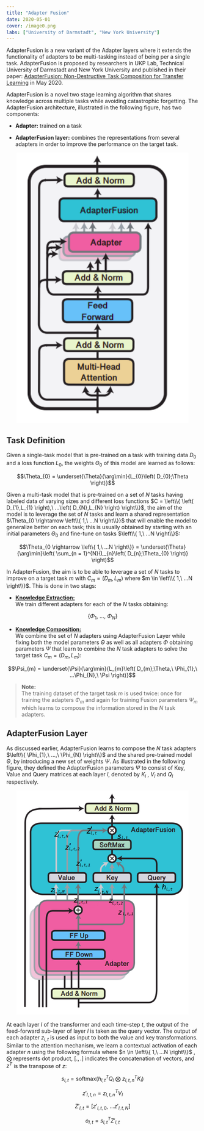 ```yaml
---
title: "Adapter Fusion"
date: 2020-05-01
cover: /image0.png
labs: ["University of Darmstadt", "New York University"]
---
```


AdapterFusion is a new variant of the Adapter layers where it extends
the functionality of adapters to be multi-tasking instead of being per a
single task. AdapterFusion is proposed by researchers in UKP Lab,
Technical University of Darmstadt and New York University and
published in their paper: [AdapterFusion: Non-Destructive Task
Composition for Transfer Learning](https://arxiv.org/pdf/2005.00247.pdf)
in May 2020.

AdapterFusion is a novel two stage learning algorithm that shares knowledge
across multiple tasks while avoiding catastrophic forgetting. The AdapterFusion
architecture, illustrated in the following figure, has two components:

-   **Adapter:** trained on a task

-   **AdapterFusion layer:** combines the representations from several
    adapters in order to improve the performance on the target task.

<div align="center">
    <img src="media/adapter_fusion/image1.png" width=450>
</div>

Task Definition
---------------

Given a single-task model that is pre-trained on a task with training
data $D_{0}$ and a loss function $L_{0}$, the weights $\Theta_{0}$ of
this model are learned as follows:

$$\Theta_{0} = \underset{\Theta}{\arg\min}{L_{0}\left( D_{0};\Theta \right)}$$

Given a multi-task model that is pre-trained on a set of $N$ tasks
having labeled data of varying sizes and different loss functions
$C = \left\\{ \left( D_{1},L_{1} \right),\ ...\left( D_{N},L_{N} \right) \right\\}$,
the aim of the model is to leverage the set of $N$ tasks and learn a
shared representation $\Theta_{0 \rightarrow \left\\{ 1,\ ...N \right\\}}$
that will enable the model to generalize better on each task; this is
usually obtained by starting with an initial parameters $\Theta_{0}$ and
fine-tune on tasks $\left\\{ 1,\ ...N \right\\}$:

$$\Theta_{0 \rightarrow \left\{ 1,\ ...N \right\}} = \underset{\Theta}{\arg\min}\left( \sum_{n = 1}^{N}{L_{n}\left( D_{n};\Theta_{0} \right)} \right)$$

In AdapterFusion, the aim is to be able to leverage a set of $N$ tasks
to improve on a target task $m$ with
$C_{m} = \left( D_{m},L_{m} \right)$ where
$m \in \left\\{ 1,\ ...N \right\\}$. This is done in two stags:

-   <u><strong>Knowledge Extraction:</strong></u>\
    We train different adapters for each of the *N* tasks obtaining:

$$\left\{ \Phi_{1},\ ...,\ \Phi_{N} \right\}$$

-   <u><strong>Knowledge Composition:</strong></u>\
    We combine the set of $N$ adapters using AdapterFusion Layer while
    fixing both the model parameters $\Theta$ as well as all adapters
    $\Phi$ obtaining parameters $\Psi$ that learn to combine the $N$
    task adapters to solve the target task
    $C_{m} = \left( D_{m},L_{m} \right)$:

$$\Psi_{m} = \underset{\Psi}{\arg\min}{L_{m}\left( D_{m};\Theta,\ \Phi_{1},\ ...\Phi_{N},\ \Psi \right)}$$

> **Note:**\
The training dataset of the target task $m$ is used twice: once for
training the adapters $\Phi_{m}$ and again for training Fusion
parameters $\Psi_{m}$ which learns to compose the information stored in
the $N$ task adapters.

AdapterFusion Layer
-------------------

As discussed earlier, AdapterFusion learns to compose the $N$ task adapters
$\left\\{ \Phi_{1},\ ...,\ \Phi_{N} \right\\}$ and the shared pre-trained
model $\Theta$, by introducing a new set of weights $\Psi$. As
illustrated in the following figure, they defined the AdapterFusion
parameters $\Psi$ to consist of Key, Value and Query matrices at each
layer $l$, denoted by $K_{l}$ , $V_{l}$ and $Q_{l}$ respectively.

<div align="center">
    <img src="media/adapter_fusion/image2.png" width=450>
</div>

At each layer $l$ of the transformer and each time-step $t$, the output
of the feed-forward sub-layer of layer $l$ is taken as the query vector.
The output of each adapter $z_{l,t}$ is used as input to both the value
and key transformations. Similar to the attention mechanism, we learn a
contextual activation of each adapter $n$ using the following formula
where $n \in \left\\{ 1,\ ...N \right\\}$ , $\bigotimes$ represents dot
product, $\left\lbrack .,. \right\rbrack$ indicates the concatenation of
vectors, and $z^{T}$ is the transpose of $z$:

$$s_{l,t} = \text{softmax}\left( h_{l,t}^{T}Q_{l}\ \bigotimes\ z_{l,t,n}^{T}K_{l} \right)$$

$${z'}_{l,t,n} = z_{l,t,n}^{T}V_{l}$$

$${Z'}_{l,t} = \left\lbrack {z'}_{l,t,0},\ ...{z'}_{l,t,N} \right\rbrack$$

$$o_{l,t} = s_{l,t}^{T}{Z'}_{l,t}$$
